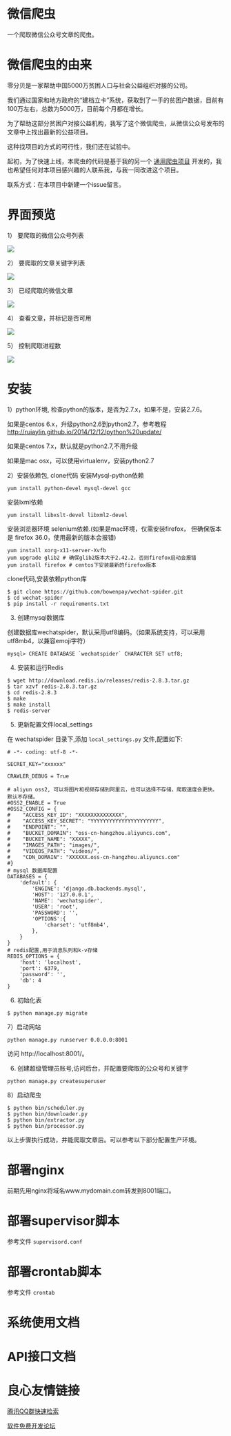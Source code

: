 # 微信爬虫
一个爬取微信公众号文章的爬虫。 

# 微信爬虫的由来
零分贝是一家帮助中国5000万贫困人口与社会公益组织对接的公司。

我们通过国家和地方政府的“建档立卡”系统，获取到了一手的贫困户数据，目前有100万左右，总数为5000万，目前每个月都在增长。

为了帮助这部分贫困户对接公益机构，我写了这个微信爬虫，从微信公众号发布的文章中上找出最新的公益项目。

这种找项目的方式的可行性，我们还在试验中。 

起初，为了快速上线，本爬虫的代码是基于我的另一个 [通用爬虫项目](https://github.com/yijingping/unicrawler) 开发的，我也希望任何对本项目感兴趣的人联系我，与我一同改进这个项目。

联系方式：在本项目中新建一个issue留言。

# 界面预览

1） 要爬取的微信公众号列表

![](docs/images/1.jpg?raw=true)

2） 要爬取的文章关键字列表

![](docs/images/2.png?raw=true)

3） 已经爬取的微信文章

![](docs/images/3.png?raw=true)

4） 查看文章，并标记是否可用

![](docs/images/4.jpg?raw=true)

5） 控制爬取进程数

![](docs/images/5.png?raw=true)


# 安装

1）python环境, 检查python的版本，是否为2.7.x，如果不是，安装2.7.6。

如果是centos 6.x，升级python2.6到python2.7，参考教程 http://ruiaylin.github.io/2014/12/12/python%20update/

如果是centos 7.x，默认就是python2.7,不用升级

如果是mac osx，可以使用virtualenv，安装python2.7

2）安装依赖包, clone代码
安装Mysql-python依赖
```
yum install python-devel mysql-devel gcc
```

安装lxml依赖
```
yum install libxslt-devel libxml2-devel
```

安装浏览器环境 selenium依赖.(如果是mac环境，仅需安装firefox， 但确保版本是 firefox 36.0，使用最新的版本会报错)
```
yum install xorg-x11-server-Xvfb
yum upgrade glib2 # 确保glib2版本大于2.42.2，否则firefox启动会报错 
yum install firefox # centos下安装最新的firefox版本
```

clone代码,安装依赖python库
```
$ git clone https://github.com/bowenpay/wechat-spider.git
$ cd wechat-spider
$ pip install -r requirements.txt
```

3) 创建mysql数据库

创建数据库wechatspider，默认采用utf8编码。（如果系统支持，可以采用utf8mb4，以兼容emoji字符）

```
mysql> CREATE DATABASE `wechatspider` CHARACTER SET utf8;
```

4) 安装和运行Redis 

```shell
$ wget http://download.redis.io/releases/redis-2.8.3.tar.gz
$ tar xzvf redis-2.8.3.tar.gz
$ cd redis-2.8.3
$ make
$ make install
$ redis-server
```

5) 更新配置文件local_settings 

在 wechatspider 目录下,添加 `local_settings.py` 文件,配置如下:
```
# -*- coding: utf-8 -*-

SECRET_KEY="xxxxxx"

CRAWLER_DEBUG = True

# aliyun oss2, 可以将图片和视频存储到阿里云，也可以选择不存储，爬取速度会更快。 默认不存储。
#OSS2_ENABLE = True
#OSS2_CONFIG = {
#    "ACCESS_KEY_ID": "XXXXXXXXXXXXXX",
#    "ACCESS_KEY_SECRET": "YYYYYYYYYYYYYYYYYYYYYY",
#    "ENDPOINT": "",
#    "BUCKET_DOMAIN": "oss-cn-hangzhou.aliyuncs.com",
#    "BUCKET_NAME": "XXXXX",
#    "IMAGES_PATH": "images/",
#    "VIDEOS_PATH": "videos/",
#    "CDN_DOMAIN": "XXXXXX.oss-cn-hangzhou.aliyuncs.com"
#}
# mysql 数据库配置
DATABASES = {
    'default': {
        'ENGINE': 'django.db.backends.mysql',
        'HOST': '127.0.0.1',
        'NAME': 'wechatspider',
        'USER': 'root',
        'PASSWORD': '',
        'OPTIONS':{
            'charset': 'utf8mb4',
        },
    }
}
# redis配置,用于消息队列和k-v存储
REDIS_OPTIONS = {
    'host': 'localhost',
    'port': 6379,
    'password': '',
    'db': 4
}

```

6) 初始化表
```
$ python manage.py migrate
```

7）启动网站

```
python manage.py runserver 0.0.0.0:8001
```
访问 http://localhost:8001/。 


6) 创建超级管理员账号,访问后台，并配置要爬取的公众号和关键字
```
python manage.py createsuperuser
```


8）启动爬虫

```shell
$ python bin/scheduler.py
$ python bin/downloader.py
$ python bin/extractor.py
$ python bin/processor.py
```

以上步骤执行成功，并能爬取文章后。可以参考以下部分配置生产环境。

# 部署nginx
前期先用nginx将域名www.mydomain.com转发到8001端口。

# 部署supervisor脚本
参考文件 `supervisord.conf`

# 部署crontab脚本
参考文件 `crontab`

# 系统使用文档


# API接口文档



 # 良心友情链接

[腾讯QQ群快速检索](http://u.720life.cn/s/8cf73f7c)

[软件免费开发论坛](http://u.720life.cn/s/bbb01dc0)